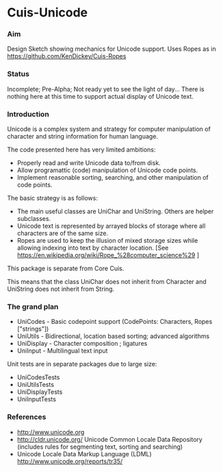 Cuis-Unicode
============

### Aim

Design Sketch showing mechanics for Unicode support. Uses Ropes as in
https://github.com/KenDickey/Cuis-Ropes


### Status

Incomplete; Pre-Alpha; Not ready yet to see the light of day...
There is nothing here at this time to support actual display of Unicode text.


### Introduction

Unicode is a complex system and strategy for computer manipulation of character and string information 
for human language. 

The code presented here has very limited ambitions:

- Properly read and write Unicode data to/from disk.
- Allow programattic (code) manipulation of Unicode code points.
- Implement reasonable sorting, searching, and other manipulation of code points.
	

The basic strategy is as follows:
- The main useful classes are UniChar and UniString.  Others are helper subclasses.
- Unicode text is represented by arrayed blocks of storage where all characters are of the same size.
- Ropes are used to keep the illusion of mixed storage sizes while allowing indexing into text by character location.
  [See https://en.wikipedia.org/wiki/Rope_%28computer_science%29 ]

This package is separate from Core Cuis.  

This means that the class UniChar does not inherit from Character and UniString does not inherit from String. 


### The grand plan

- UniCodes	- Basic codepoint support (CodePoints: Characters, Ropes ["strings"])
- UniUtils	- Bidirectional, location based sorting; advanced algorithms
- UniDisplay	- Character composition ; ligatures
- UniInput	- Multilingual text input

Unit tests are in separate packages due to large size:

- UniCodesTests
- UniUtilsTests
- UniDisplayTests
- UniInputTests


### References

- http://www.unicode.org
- http://cldr.unicode.org/ Unicode Common Locale Data Repository (includes rules for segmenting text, sorting and searching)
- Unicode Locale Data Markup Language (LDML) http://www.unicode.org/reports/tr35/
